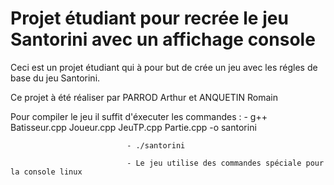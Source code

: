 # Projet étudiant pour recrée le jeu Santorini avec un affichage console

Ceci est un projet étudiant qui à pour but de crée un jeu avec les régles de base du jeu Santorini.

Ce projet à été réaliser par PARROD Arthur et ANQUETIN Romain

Pour compiler le jeu il suffit d'éxecuter les commandes : - g++ Batisseur.cpp Joueur.cpp JeuTP.cpp Partie.cpp -o santorini

							  - ./santorini
							  
							  - Le jeu utilise des commandes spéciale pour la console linux
